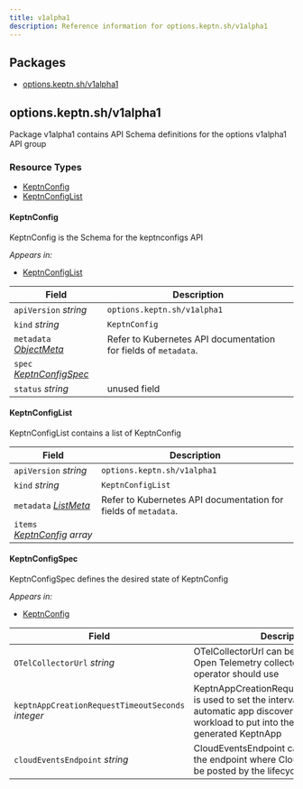 ```yaml
---
title: v1alpha1
description: Reference information for options.keptn.sh/v1alpha1
---
```

<!-- markdownlint-disable -->

## Packages
- [options.keptn.sh/v1alpha1](#optionskeptnshv1alpha1)


## options.keptn.sh/v1alpha1

Package v1alpha1 contains API Schema definitions for the options v1alpha1 API group

### Resource Types
- [KeptnConfig](#keptnconfig)
- [KeptnConfigList](#keptnconfiglist)



#### KeptnConfig



KeptnConfig is the Schema for the keptnconfigs API

_Appears in:_
- [KeptnConfigList](#keptnconfiglist)

| Field | Description |
| --- | --- |
| `apiVersion` _string_ | `options.keptn.sh/v1alpha1`
| `kind` _string_ | `KeptnConfig`
| `metadata` _[ObjectMeta](https://kubernetes.io/docs/reference/generated/kubernetes-api/v1.24/#objectmeta-v1-meta)_ | Refer to Kubernetes API documentation for fields of `metadata`. |
| `spec` _[KeptnConfigSpec](#keptnconfigspec)_ |  |
| `status` _string_ | unused field |


#### KeptnConfigList



KeptnConfigList contains a list of KeptnConfig



| Field | Description |
| --- | --- |
| `apiVersion` _string_ | `options.keptn.sh/v1alpha1`
| `kind` _string_ | `KeptnConfigList`
| `metadata` _[ListMeta](https://kubernetes.io/docs/reference/generated/kubernetes-api/v1.24/#listmeta-v1-meta)_ | Refer to Kubernetes API documentation for fields of `metadata`. |
| `items` _[KeptnConfig](#keptnconfig) array_ |  |


#### KeptnConfigSpec



KeptnConfigSpec defines the desired state of KeptnConfig

_Appears in:_
- [KeptnConfig](#keptnconfig)

| Field | Description |
| --- | --- |
| `OTelCollectorUrl` _string_ | OTelCollectorUrl can be used to set the Open Telemetry collector that the lifecycle operator should use |
| `keptnAppCreationRequestTimeoutSeconds` _integer_ | KeptnAppCreationRequestTimeoutSeconds is used to set the interval in which automatic app discovery searches for workload to put into the same auto-generated KeptnApp |
| `cloudEventsEndpoint` _string_ | CloudEventsEndpoint can be used to set the endpoint where Cloud Events should be posted by the lifecycle operator |


